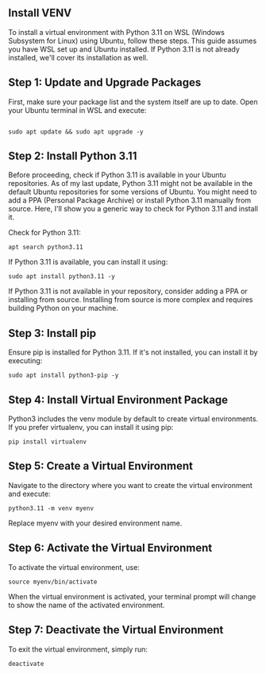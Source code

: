 ##  Install VENV

To install a virtual environment with Python 3.11 on WSL (Windows Subsystem for Linux) using Ubuntu, follow these steps. This guide assumes you have WSL set up and Ubuntu installed. If Python 3.11 is not already installed, we'll cover its installation as well.

## Step 1: Update and Upgrade Packages

First, make sure your package list and the system itself are up to date. Open your Ubuntu terminal in WSL and execute:

```

sudo apt update && sudo apt upgrade -y
```

## Step 2: Install Python 3.11

Before proceeding, check if Python 3.11 is available in your Ubuntu repositories. As of my last update, Python 3.11 might not be available in the default Ubuntu repositories for some versions of Ubuntu. You might need to add a PPA (Personal Package Archive) or install Python 3.11 manually from source. Here, I'll show you a generic way to check for Python 3.11 and install it.

Check for Python 3.11:

```
apt search python3.11

```

If Python 3.11 is available, you can install it using:

```
sudo apt install python3.11 -y
```

If Python 3.11 is not available in your repository, consider adding a PPA or installing from source. Installing from source is more complex and requires building Python on your machine.

## Step 3: Install pip

Ensure pip is installed for Python 3.11. If it's not installed, you can install it by executing:

```
sudo apt install python3-pip -y

```
## Step 4: Install Virtual Environment Package

Python3 includes the venv module by default to create virtual environments. If you prefer virtualenv, you can install it using pip:

```
pip install virtualenv

```

## Step 5: Create a Virtual Environment

Navigate to the directory where you want to create the virtual environment and execute:

```
python3.11 -m venv myenv

```

Replace myenv with your desired environment name.

## Step 6: Activate the Virtual Environment

To activate the virtual environment, use:

```
source myenv/bin/activate
```

When the virtual environment is activated, your terminal prompt will change to show the name of the activated environment.

## Step 7: Deactivate the Virtual Environment

To exit the virtual environment, simply run:

```
deactivate
```